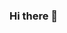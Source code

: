 ### Hi there 👋

<!--
**alineferlini/alineferlini** is a ✨ _special_ ✨ repository because its `README.md` (this file) appears on your GitHub profile.

<h2> Hi, I´m Aline ! 
<img src="https://github.com/ABSphreak/ABSphreak/blob/master/gifs/Hi.gif" width="30px"></h2>


I,m a beginner here.>
I'm improving my knowledge of Java and other Languages
<div>
  <a href="https://github.com/alineferlini">
  <img height="180em"   align="center" src="https://github-readme-stats.vercel.app/api?username=alineferlini&show_icons=true&theme=react&include_all_commits=true&count_private=true"/>
  
  
  <img height="180em"   align="center" src="https://media.giphy.com/media/du3J3cXyzhj75IOgvA/giphy.gif"/>
 

  <div>
    
  
<a href="https://www.linkedin.com/in/aline-ferlini-bambirra-883797171/" target="_blank"><img src="https://img.shields.io/badge/LinkedIn-%230077B5.svg?&style=flat-square&logo=linkedin&logoColor=white" alt="LinkedIn"></a>
